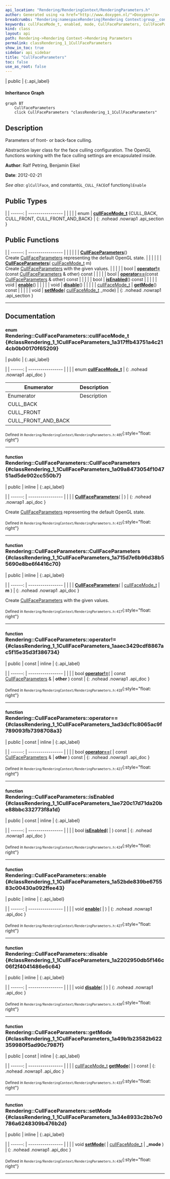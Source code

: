 ```yaml
---
api_location: "Rendering/RenderingContext/RenderingParameters.h"
author: Generated using <a href="http://www.doxygen.nl/">Doxygen</a>
breadcrumbs: "Rendering:namespaceRendering|Rendering Context:group__context|Rendering Parameters:group__rendering__parameter"
keywords: cullFaceMode_t, enabled, mode, CullFaceParameters, CullFaceParameters, isEnabled, enable, disable, getMode, setMode
kind: class
layout: api
path: Rendering->Rendering Context->Rendering Parameters
permalink: classRendering_1_1CullFaceParameters
show_in_toc: true
sidebar: api_sidebar
title: "CullFaceParameters"
toc: false
use_as_root: false
---
```


| public |
{:.api_label}

#### Inheritance Graph

```mermaid
graph BT
	CullFaceParameters
	click CullFaceParameters "classRendering_1_1CullFaceParameters"
```

## Description

Parameters of front- or back-face culling.

Abstraction layer class for the face culling configuration. The OpenGL functions working with the face culling settings are encapsulated inside.

**Author**: Ralf Petring, Benjamin Eikel



**Date**: 2012-02-21



*See also*: `glCullFace`, and constant`GL_CULL_FACE`of function`glEnable`





## Public Types

|
| ------: | ----------------- |
|  | |
| enum | **[cullFaceMode_t](#classRendering_1_1CullFaceParameters_1a317ffb43751a4c214cb0b00170f65209)** {CULL_BACK, CULL_FRONT, CULL_FRONT_AND_BACK} |
{: .nohead .nowrap1 .api_section }


## Public Functions

|
| ------: | ----------------- |
|  | |
|  | **[CullFaceParameters](#classRendering_1_1CullFaceParameters_1a09a8473054f104751ad5de902cc550b7)**() <br/> Create [CullFaceParameters](classRendering_1_1CullFaceParameters) representing the default OpenGL state. |
|  | |
|  | **[CullFaceParameters](#classRendering_1_1CullFaceParameters_1a715d7e6b96d38b55690e8be6f4416c70)**( [cullFaceMode_t](classRendering_1_1CullFaceParameters#classRendering_1_1CullFaceParameters_1a317ffb43751a4c214cb0b00170f65209)  m) <br/> Create [CullFaceParameters](classRendering_1_1CullFaceParameters) with the given values. |
|  | |
| bool | **[operator!=](#classRendering_1_1CullFaceParameters_1aaec3429cdf8867ac5f15e35d3f386734)**(const [CullFaceParameters](classRendering_1_1CullFaceParameters) & other) const |
|  | |
| bool | **[operator==](#classRendering_1_1CullFaceParameters_1ad3dcf1c8065ac9f789093fb7398708a3)**(const [CullFaceParameters](classRendering_1_1CullFaceParameters) & other) const |
|  | |
| bool | **[isEnabled](#classRendering_1_1CullFaceParameters_1ae720c17d71da20be88bbc332773f8a1d)**() const |
|  | |
| void | **[enable](#classRendering_1_1CullFaceParameters_1a52bde839be675583c00430a092ffee43)**() |
|  | |
| void | **[disable](#classRendering_1_1CullFaceParameters_1a2202950db5f146c06f2f4041486e6c64)**() |
|  | |
| [cullFaceMode_t](classRendering_1_1CullFaceParameters#classRendering_1_1CullFaceParameters_1a317ffb43751a4c214cb0b00170f65209) | **[getMode](#classRendering_1_1CullFaceParameters_1a49b1b23582b622359980f5ad90c7987f)**() const |
|  | |
| void | **[setMode](#classRendering_1_1CullFaceParameters_1a34e8933c2bb7e0786a6248309b476b2d)**( [cullFaceMode_t](classRendering_1_1CullFaceParameters#classRendering_1_1CullFaceParameters_1a317ffb43751a4c214cb0b00170f65209)  _mode) |
{: .nohead .nowrap1 .api_section }


-------------------------------------------------------------------

## Documentation

### <small>enum</small><br/> Rendering::CullFaceParameters::cullFaceMode_t {#classRendering_1_1CullFaceParameters_1a317ffb43751a4c214cb0b00170f65209}

| public |
{:.api_label}

|
| ------: | ----------------- |
|  |
| enum **[cullFaceMode_t](#classRendering_1_1CullFaceParameters_1a317ffb43751a4c214cb0b00170f65209)** |
{: .nohead .nowrap1 .api_doc }

| Enumerator          |  | Description | 
| ------------------- | -- | ----------- | 
| Enumerator          |  | Description | 
| CULL_BACK           |  |             | 
| CULL_FRONT          |  |             | 
| CULL_FRONT_AND_BACK |  |             | 





<sub>Defined in `Rendering/RenderingContext/RenderingParameters.h:405`</sub>{:style="float: right"}

-------------------------------------------------------------------

### <small>function</small><br/> Rendering::CullFaceParameters::CullFaceParameters {#classRendering_1_1CullFaceParameters_1a09a8473054f104751ad5de902cc550b7}

| public | inline |
{:.api_label}

|
| ------: | ----------------- |
|  |
|  **[CullFaceParameters](#classRendering_1_1CullFaceParameters_1a09a8473054f104751ad5de902cc550b7)**( |  ) |
{: .nohead .nowrap1 .api_doc }

Create [CullFaceParameters](classRendering_1_1CullFaceParameters) representing the default OpenGL state.





<sub>Defined in `Rendering/RenderingContext/RenderingParameters.h:415`</sub>{:style="float: right"}

-------------------------------------------------------------------

### <small>function</small><br/> Rendering::CullFaceParameters::CullFaceParameters {#classRendering_1_1CullFaceParameters_1a715d7e6b96d38b55690e8be6f4416c70}

| public | inline |
{:.api_label}

|
| ------: | ----------------- |
|  |
|  **[CullFaceParameters](#classRendering_1_1CullFaceParameters_1a715d7e6b96d38b55690e8be6f4416c70)**( |  [cullFaceMode_t](classRendering_1_1CullFaceParameters#classRendering_1_1CullFaceParameters_1a317ffb43751a4c214cb0b00170f65209)  | **m** ) |
{: .nohead .nowrap1 .api_doc }

Create [CullFaceParameters](classRendering_1_1CullFaceParameters) with the given values.





<sub>Defined in `Rendering/RenderingContext/RenderingParameters.h:417`</sub>{:style="float: right"}

-------------------------------------------------------------------

### <small>function</small><br/> Rendering::CullFaceParameters::operator!= {#classRendering_1_1CullFaceParameters_1aaec3429cdf8867ac5f15e35d3f386734}

| public | const | inline |
{:.api_label}

|
| ------: | ----------------- |
|  |
| bool **[operator!=](#classRendering_1_1CullFaceParameters_1aaec3429cdf8867ac5f15e35d3f386734)**( | const [CullFaceParameters](classRendering_1_1CullFaceParameters) & | **other** ) const |
{: .nohead .nowrap1 .api_doc }





<sub>Defined in `Rendering/RenderingContext/RenderingParameters.h:418`</sub>{:style="float: right"}

-------------------------------------------------------------------

### <small>function</small><br/> Rendering::CullFaceParameters::operator== {#classRendering_1_1CullFaceParameters_1ad3dcf1c8065ac9f789093fb7398708a3}

| public | const | inline |
{:.api_label}

|
| ------: | ----------------- |
|  |
| bool **[operator==](#classRendering_1_1CullFaceParameters_1ad3dcf1c8065ac9f789093fb7398708a3)**( | const [CullFaceParameters](classRendering_1_1CullFaceParameters) & | **other** ) const |
{: .nohead .nowrap1 .api_doc }





<sub>Defined in `Rendering/RenderingContext/RenderingParameters.h:421`</sub>{:style="float: right"}

-------------------------------------------------------------------

### <small>function</small><br/> Rendering::CullFaceParameters::isEnabled {#classRendering_1_1CullFaceParameters_1ae720c17d71da20be88bbc332773f8a1d}

| public | const | inline |
{:.api_label}

|
| ------: | ----------------- |
|  |
| bool **[isEnabled](#classRendering_1_1CullFaceParameters_1ae720c17d71da20be88bbc332773f8a1d)**( |  ) const |
{: .nohead .nowrap1 .api_doc }





<sub>Defined in `Rendering/RenderingContext/RenderingParameters.h:424`</sub>{:style="float: right"}

-------------------------------------------------------------------

### <small>function</small><br/> Rendering::CullFaceParameters::enable {#classRendering_1_1CullFaceParameters_1a52bde839be675583c00430a092ffee43}

| public | inline |
{:.api_label}

|
| ------: | ----------------- |
|  |
| void **[enable](#classRendering_1_1CullFaceParameters_1a52bde839be675583c00430a092ffee43)**( |  ) |
{: .nohead .nowrap1 .api_doc }





<sub>Defined in `Rendering/RenderingContext/RenderingParameters.h:427`</sub>{:style="float: right"}

-------------------------------------------------------------------

### <small>function</small><br/> Rendering::CullFaceParameters::disable {#classRendering_1_1CullFaceParameters_1a2202950db5f146c06f2f4041486e6c64}

| public | inline |
{:.api_label}

|
| ------: | ----------------- |
|  |
| void **[disable](#classRendering_1_1CullFaceParameters_1a2202950db5f146c06f2f4041486e6c64)**( |  ) |
{: .nohead .nowrap1 .api_doc }





<sub>Defined in `Rendering/RenderingContext/RenderingParameters.h:430`</sub>{:style="float: right"}

-------------------------------------------------------------------

### <small>function</small><br/> Rendering::CullFaceParameters::getMode {#classRendering_1_1CullFaceParameters_1a49b1b23582b622359980f5ad90c7987f}

| public | const | inline |
{:.api_label}

|
| ------: | ----------------- |
|  |
| [cullFaceMode_t](classRendering_1_1CullFaceParameters#classRendering_1_1CullFaceParameters_1a317ffb43751a4c214cb0b00170f65209) **[getMode](#classRendering_1_1CullFaceParameters_1a49b1b23582b622359980f5ad90c7987f)**( |  ) const |
{: .nohead .nowrap1 .api_doc }





<sub>Defined in `Rendering/RenderingContext/RenderingParameters.h:433`</sub>{:style="float: right"}

-------------------------------------------------------------------

### <small>function</small><br/> Rendering::CullFaceParameters::setMode {#classRendering_1_1CullFaceParameters_1a34e8933c2bb7e0786a6248309b476b2d}

| public | inline |
{:.api_label}

|
| ------: | ----------------- |
|  |
| void **[setMode](#classRendering_1_1CullFaceParameters_1a34e8933c2bb7e0786a6248309b476b2d)**( |  [cullFaceMode_t](classRendering_1_1CullFaceParameters#classRendering_1_1CullFaceParameters_1a317ffb43751a4c214cb0b00170f65209)  | **_mode** ) |
{: .nohead .nowrap1 .api_doc }





<sub>Defined in `Rendering/RenderingContext/RenderingParameters.h:436`</sub>{:style="float: right"}

-------------------------------------------------------------------

